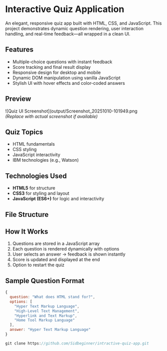 # Interactive Quiz Application

An elegant, responsive quiz app built with HTML, CSS, and JavaScript. This project demonstrates dynamic question rendering, user interaction handling, and real-time feedback—all wrapped in a clean UI.

## Features

- Multiple-choice questions with instant feedback  
- Score tracking and final result display  
- Responsive design for desktop and mobile  
- Dynamic DOM manipulation using vanilla JavaScript  
- Stylish UI with hover effects and color-coded answers  

## Preview

![Quiz UI Screenshot](output/Screenshot_20251010-101949.png  
*(Replace with actual screenshot if available)*

## Quiz Topics

- HTML fundamentals  
- CSS styling  
- JavaScript interactivity  
- IBM technologies (e.g., Watson)  

## Technologies Used

- **HTML5** for structure  
- **CSS3** for styling and layout  
- **JavaScript (ES6+)** for logic and interactivity  

## File Structure

## How It Works

1. Questions are stored in a JavaScript array  
2. Each question is rendered dynamically with options  
3. User selects an answer → feedback is shown instantly  
4. Score is updated and displayed at the end  
5. Option to restart the quiz  

## Sample Question Format

```js
{
  question: "What does HTML stand for?",
  options: [
    "Hyper Text Markup Language",
    "High-Level Text Management",
    "Hyperlink and Text Markup",
    "Home Tool Markup Language"
  ],
  answer: "Hyper Text Markup Language"
}

git clone https://github.com/Sidbeginner/intractive-quiz-app.git
